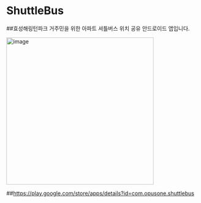 # ShuttleBus

##효성해링턴파크 거주민을 위한 아파트 셔틀버스 위치 공유 안드로이드 앱입니다.

<img width="384" alt="image" src="https://user-images.githubusercontent.com/70501917/158760957-f6d9a4a6-b8cc-46c8-b5d4-7a5c346320be.png">

##https://play.google.com/store/apps/details?id=com.opusone.shuttlebus
